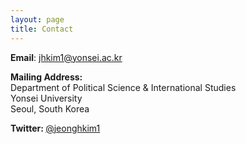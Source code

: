 ```yaml
---
layout: page
title: Contact
---
```


<p> <b>Email</b>: <a href="mailto:jhkim1@yonsei.ac.kr"> jhkim1@yonsei.ac.kr </a> </p>
<p> <b> Mailing Address: </b> <br> Department of Political Science & International Studies <br>Yonsei University <br> Seoul, South Korea</p>
<p> <b> Twitter: </b> <a href="https://twitter.com/jeonghkim1"> @jeonghkim1 </a> </p> 
